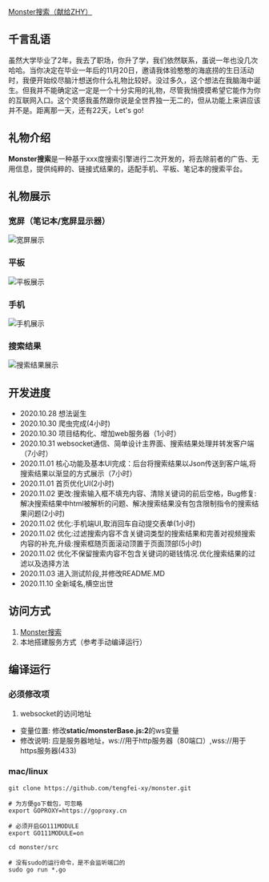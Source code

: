 [Monster搜索（献给ZHY）](https://monsters.vip)

## 千言乱语

虽然大学毕业了2年，我去了职场，你升了学，我们依然联系，虽说一年也没几次哈哈。当你决定在毕业一年后的11月20日，邀请我体验憨憨的海底捞的生日活动时，我便开始绞尽脑汁想送你什么礼物比较好。没过多久，这个想法在我脑海中诞生。但我并不能确定这一定是一个十分实用的礼物，尽管我悄摸摸希望它能作为你的互联网入口。这个灵感我虽然跟你说是全世界独一无二的，但从功能上来讲应该并不是。距离那一天，还有22天，Let's go!

## 礼物介绍

**Monster搜索**是一种基于xxx度搜索引擎进行二次开发的，将去除前者的广告、无用信息，提供纯粹的、链接式结果的，适配手机、平板、笔记本的搜索平台。

## 礼物展示
### 宽屏（笔记本/宽屏显示器）
![宽屏展示](https://github.com/tengfei-xy/show/blob/main/monster/Monster%E6%90%9C%E7%B4%A2-%E5%AE%BD%E5%B1%8F.png)

### 平板
![平板展示](https://github.com/tengfei-xy/show/blob/main/monster/Monster%E6%90%9C%E7%B4%A2-%E5%B9%B3%E6%9D%BF%E5%B1%95%E7%A4%BA.jpg)

### 手机
![手机展示](https://github.com/tengfei-xy/show/blob/main/monster/Mosnter%E6%90%9C%E7%B4%A2-%E6%89%8B%E6%9C%BA%E7%AB%AF%E5%B1%95%E7%A4%BA.jpg)

### 搜索结果
![搜索结果展示](https://github.com/tengfei-xy/show/blob/main/monster/Monster%E6%90%9C%E7%B4%A2-%E6%90%9C%E7%B4%A2%E7%BB%93%E6%9E%9C%E5%B1%95%E7%A4%BA.png)

## 开发进度
- 2020.10.28 想法诞生
- 2020.10.30 爬虫完成(4小时)
- 2020.10.30 项目结构化、增加web服务器（1小时）
- 2020.10.31 websocket通信、简单设计主界面、搜索结果处理并转发客户端（7小时）
- 2020.11.01 核心功能及基本UI完成：后台将搜索结果以Json传送到客户端,将搜索结果以渐显的方式展示（7小时）
- 2020.11.01 首页优化UI(2小时)
- 2020.11.02 更改:搜索输入框不填充内容、清除关键词的前后空格，Bug修复:解决搜索结果中html被解析的问题、解决搜索结果没有包含限制指令的搜索结果问题(2小时)
- 2020.11.02 优化:手机端UI,取消回车自动提交表单(1小时)
- 2020.11.02 优化:过滤搜索内容不含关键词类型的搜索结果和完善对视频搜索内容的补充,升级:搜索框随页面滚动顶置于页面顶部(5小时)
- 2020.11.02 优化不保留搜索内容不包含关键词的砸钱情况.优化搜索结果的过滤以及选择方法
- 2020.11.03 进入测试阶段,并修改README.MD
- 2020.11.10 全新域名,横空出世

## 访问方式
1. [Monster搜索](https://monsters.vip)
2. 本地搭建服务方式（参考手动编译运行）


## 编译运行

### 必须修改项
1. websocket的访问地址
- 变量位置: 修改**static/monsterBase.js:2**的ws变量
- 修改说明: 应是服务器地址，ws://用于http服务器（80端口）,wss://用于https服务器(433)

### mac/linux
```
git clone https://github.com/tengfei-xy/monster.git

# 为方便go下载包，可忽略
export GOPROXY=https://goproxy.cn

# 必须开启GO111MODULE
export GO111MODULE=on

cd monster/src

# 没有sudo的运行命令，是不会监听端口的
sudo go run *.go
```
